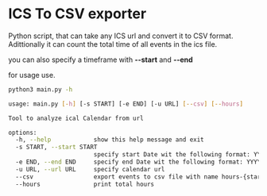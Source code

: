 # ICS To CSV exporter

Python script, that can take any ICS url and convert it to CSV format. Adittionally it can count the total time of all events in the ics file.

you can also specify a timeframe with **--start** and **--end**

for usage use.

```bash
python3 main.py -h
```

```bash
usage: main.py [-h] [-s START] [-e END] [-u URL] [--csv] [--hours]

Tool to analyze ical Calendar from url

options:
  -h, --help            show this help message and exit
  -s START, --start START
                        specify start Date wit the following format: YYYY.MM.DD
  -e END, --end END     specify end Date wit the following format: YYYY.MM.DD
  -u URL, --url URL     specify calendar url
  --csv                 export events to csv file with name hours-{start date}-{end date}.csv
  --hours               print total hours
```